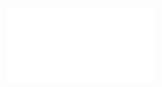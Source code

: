 <!-- title: "Prihlášky na štúdium katolíckej teológie" -->
<!-- date: "2025-03-10" -->

![pdf](/content/prihlasky_na_studium.pdf)
